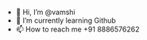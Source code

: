 - 👋 Hi, I’m @vamshi
- 🌱 I’m currently learning Github
- 📫 How to reach me +91 8886576262

<!---
vamsi3186/vamsi3186 is a ✨ special ✨ repository because its `README.md` (this file) appears on your GitHub profile.
You can click the Preview link to take a look at your changes.
--->
